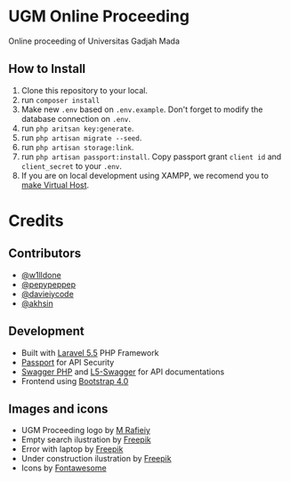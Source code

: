 # UGM Online Proceeding
Online proceeding of Universitas Gadjah Mada

## How to Install
1. Clone this repository to your local.
2. run `composer install`
3. Make new `.env` based on `.env.example`. Don't forget to modify the database connection on `.env`.
4. run `php aritsan key:generate`.
5. run `php artisan migrate --seed`.
6. run `php artisan storage:link`.
8. run `php artisan passport:install`. Copy passport grant `client id` and `client_secret` to your `.env`.
9. If you are on local development using XAMPP, we recomend you to [make Virtual Host](http://valuebound.com/resources/blog/how-to-setup-virtual-host-windows-7-xampp-server).

# Credits
## Contributors
- [@w1lldone](https://github.com/w1lldone)
- [@pepypeppep](https://github.com/pepypeppep)
- [@davieiycode](https://github.com/davieiycode)
- [@akhsin](https://github.com/akhsin)

## Development
- Built with [Laravel 5.5](https://laravel.com) PHP Framework
- [Passport](https://laravel.com/docs/5.5/passport) for API Security
- [Swagger PHP](http://zircote.com/swagger-php/) and [L5-Swagger](https://github.com/DarkaOnLine/L5-Swagger) for API documentations
- Frontend using [Bootstrap 4.0](http://getbootstrap.com/)

## Images and icons
- UGM Proceeding logo by [M Rafieiy](https://www.instagram.com/rafieiy/)
- Empty search ilustration by [Freepik](https://www.freepik.com/free-vector/businessman-with-magnifying-glass_1091811.htm)
- Error with laptop by [Freepik](https://www.freepik.com/free-vector/404-error-concept-with-laptop_1534899.htm)
- Under construction ilustration by [Freepik](https://www.freepik.com/free-vector/under-construction-template-in-flat-style_1723659.htm)
- Icons by [Fontawesome](https://github.com/FortAwesome/Font-Awesome)
